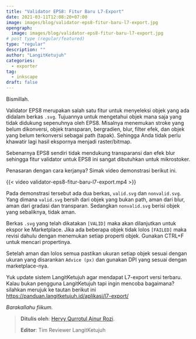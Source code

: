 ```yaml
---
title: "Validator EPS8: Fitur Baru L7-Export"
date: 2021-03-11T12:08:20+07:00
image: images/blog/validator-eps8-fitur-baru-l7-export.jpg
opengraph:
  image: images/blog/validator-eps8-fitur-baru-l7-export.jpg
# post type (regular/featured)
type: "regular"
description: ""
author: "LangitKetujuh"
categories:
  - exporter
tag:
  - inkscape
draft: false
---
```


Bismillah.

Validator EPS8 merupakan salah satu fitur untuk menyeleksi objek yang ada didalam berkas `.svg`. Tujuannya untuk mengetahui objek mana saja yang tidak didukung sepenuhnya oleh EPS8. Misalnya menemukan stroke yang belum dikonversi, objek transparan, bergradien, blur, filter efek, dan objek yang belum terkonversi sebagai path (tapak). Sehingga Anda tidak perlu khawatir lagi hasil ekspornya menjadi raster/bitmap.

Sebenarnya EPS8 sendiri tidak mendukung transparansi dan efek blur sehingga fitur validator untuk EPS8 ini sangat dibutuhkan untuk mikrostoker.

Penasaran dengan cara kerjanya? Simak video demonstrasi berikut ini.

{{< video validator-eps8-fitur-baru-l7-export.mp4 >}}

Pada demonstrasi tersebut ada dua berkas, `valid.svg` dan `nonvalid.svg`. Yang dimana `valid.svg` bersih dari objek yang bukan path, aman dari blur, aman dari gradasi dan transparan. Sedangkan `nonvalid.svg` berisi objek yang sebaliknya, tidak aman.

Berkas `.svg` yang telah dikatakan `[VALID]` maka akan dilanjutkan untuk ekspor ke Marketplace. Jika ada beberapa objek tidak lolos `[FAILED]` maka revisi dahulu dengan menemukan setiap properti objek. Gunakan CTRL+F untuk mencari propertinya.

Setelah aman dan lolos semua pastikan ukuran setiap objek sesuai dengan ukuran yang disarankan `Advice (px)` dan gunakan DPI yang sesuai dengan marketplace-nya.

Yuk update sistem LangitKetujuh agar mendapat L7-export versi terbaru. Kalau bukan pengguna LangitKetujuh tapi ingin mencoba bagaimana? silahkan merujuk ke tautan berikut ini https://panduan.langitketujuh.id/aplikasi/l7-export/

_Barakallahu fiikum._

> **Ditulis oleh**: [Hervy Qurrotul Ainur Rozi](https://t.me/hervyqa).
>
> **Editor**: Tim Reviewer LangitKetujuh
